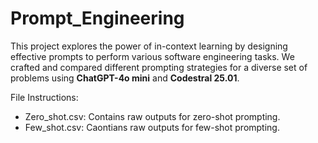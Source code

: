 # Prompt_Engineering

This project explores the power of in-context learning by designing effective prompts to perform
various software engineering tasks. We crafted and compared different prompting strategies for a diverse set
of problems using **ChatGPT-4o mini** and **Codestral 25.01**. 

File Instructions:
- Zero_shot.csv: Contains raw outputs for zero-shot prompting. 
- Few_shot.csv: Caontians raw outputs for few-shot prompting.
